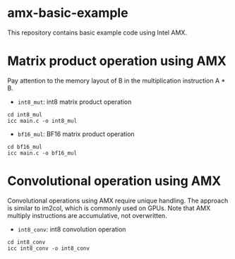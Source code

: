 # amx-basic-example

This repository contains basic example code using Intel AMX.

# Matrix product operation using AMX

Pay attention to the memory layout of B in the multiplication instruction A * B.

- `int8_mut`: int8 matrix product operation
```
cd int8_mul
icc main.c -o int8_mul
```

- `bf16_mul`: BF16 matrix product operation
```
cd bf16_mul
icc main.c -o bf16_mul
```

# Convolutional operation using AMX

Convolutional operations using AMX require unique handling.
The approach is similar to im2col, which is commonly used on GPUs.
Note that AMX multiply instructions are accumulative, not overwritten.

- `int8_conv`: int8 convolution operation
```
cd int8_conv
icc int8_conv -o int8_conv
```
